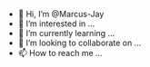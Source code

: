 - 👋 Hi, I’m @Marcus-Jay
- 👀 I’m interested in ...
- 🌱 I’m currently learning ...
- 💞️ I’m looking to collaborate on ...
- 📫 How to reach me ...


